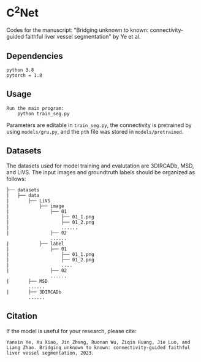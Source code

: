 # C<sup>2</sup>Net

Codes for the manuscript: "Bridging unknown to known: connectivity-guided faithful liver vessel segmentation" by Ye et al.

## Dependencies

```
python 3.8
pytorch = 1.8
```

## Usage

```
Run the main program:     
	python train_seg.py
```

Parameters are editable in `train_seg.py`, the connectivity is pretrained by using `models/gru.py`, and the `pth` file was stored in `models/pretrained`.

## Datasets

The datasets used for model training and evalutation are 3DIRCADb, MSD, and LiVS.
The input images and groundtruth labels should be organized as follows:

```
├── datasets
|   ├── data
|   	├── LiVS
|   		├── image
|   			├── 01
|   				├── 01_1.png
|   				├── 01_2.png
|   				......
|   			├── 02
				......
|   		├── label
|   			├── 01
|   				├── 01_1.png
|   				├── 01_2.png
|   				....
|   			├── 02
				......
|   	├── MSD
		......
|   	├── 3DIRCADb
		......
```

## Citation

If the model is useful for your research, please cite:

```
Yanxin Ye, Xu Xiao, Jin Zhang, Ruonan Wu, Ziqin Huang, Jie Luo, and Liang Zhao. Bridging unknown to known: connectivity-guided faithful liver vessel segmentation, 2023.
```
